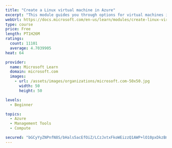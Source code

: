 ```yaml
---
title: "Create a Linux virtual machine in Azure"
excerpt: "This module guides you through options for virtual machines in Azure, creating and connecting a Linux virtual machine, and configuring your network settings."
webUrl: https://docs.microsoft.com/en-us/learn/modules/create-linux-virtual-machine-in-azure/
type: course
price: Free
length: PT1H26M
ratings:
  count: 11101
  average: 4.7039905
heat: 64

provider:
  name: Microsoft Learn
  domain: microsoft.com
  images:
    - url: /assets/images/organizations/microsoft.com-50x50.jpg
      width: 50
      height: 50

levels:
  - Beginner

topics:
  - Azure
  - Management Tools
  - Compute

secured: "bGCyYyZNPnfN8S/bHals5acEfOiZ/LCzJxtxFkoWEizzQ1AWP+lO10pxDkzBmiGE1FYYd0zplJslGmzpu68HpDG/TixJUEK47gv9RDBksHmVi2BBulP/jAwuVTznLyUYypaOMNJ6QBsN/3HGoNm3ZvBoENKLMUeI7+vcSfZbaJPToii5hJxU9JKzuj4kuT/o20MxHxLq1rDK6UH89jAVc7rFkXauhMkC8qbye+vMRDlw0X27X1xgAV0AoPCUs/7Dt222P1ZA0iV2pvvRq4KO4V2ryn2cs96kjKsI5IW9qzliHwvKiqFeGaTJouNK5CQ6C4c5BohHd7rSWXzV/UBTz3TjHWGlGizhkCGCCIRJ8PtlOzsr2Q0xxDheLuZv2VKr+r7PQOo5ggv3nEcfQWW5CE75oLTACRM08xeBfLL0PR0=;JJvj7upj2UdrUve4VX1VIQ=="
---
```


